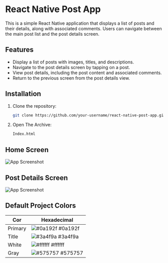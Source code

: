 # React Native Post App

This is a simple React Native application that displays a list of posts and their details, along with associated comments. Users can navigate between the main post list and the post details screen.

## Features

- Display a list of posts with images, titles, and descriptions.
- Navigate to the post details screen by tapping on a post.
- View post details, including the post content and associated comments.
- Return to the previous screen from the post details view.

## Installation

1. Clone the repository:

   ```bash
   git clone https://github.com/your-username/react-native-post-app.git
   
1. Open The Archive:

   ```bash
   Index.html
## Home Screen

![App Screenshot](https://media.discordapp.net/attachments/1100490385077321758/1130543037542572082/image.png?width=1281&height=671)

## Post Details Screen

![App Screenshot](https://media.discordapp.net/attachments/1100490385077321758/1130543971689562182/image.png?width=1316&height=671)

## Default Project Colors

| Cor               | Hexadecimal                                                |
| ----------------- | ---------------------------------------------------------------- |
| Primary           | ![#0a192f](https://via.placeholder.com/10/32325d?text=+) #0a192f |
| Title             | ![#3a4f9a](https://via.placeholder.com/10/3a4f9a?text=+) #3a4f9a |
| White             | ![#ffffff](https://via.placeholder.com/10/ffffff?text=+) #ffffff |
| Gray              | ![#575757](https://via.placeholder.com/10/575757?text=+) #575757 |

